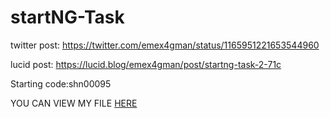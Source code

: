 # startNG-Task

twitter post: https://twitter.com/emex4gman/status/1165951221653544960


lucid post: https://lucid.blog/emex4gman/post/startng-task-2-71c

Starting code:shn00095

YOU CAN VIEW MY FILE <a href="https://emex4gman.github.io/startNG-Task/chukwuemeka.html">HERE</a>
